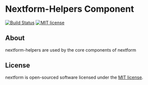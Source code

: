 # Nextform-Helpers Component
[![Build Status](https://travis-ci.org/davideperozzi/nextform-helpers.svg?branch=master)](https://travis-ci.org/davideperozzi/nextform-helpers) [![MIT license](https://img.shields.io/badge/License-MIT-yellow.svg)](https://opensource.org/licenses/MI)

## About
nextform-helpers are used by the core components of nextform

## License
nextform is open-sourced software licensed under the [MIT license](http://opensource.org/licenses/MIT).
